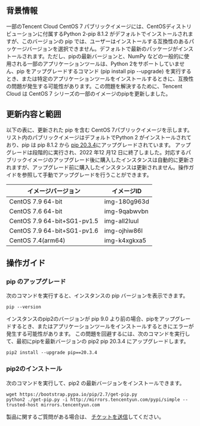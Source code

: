 ## 背景情報
一部のTencent Cloud CentOS 7 パブリックイメージには、CentOSディストリビューションに付属するPython 2-pip 8.1.2 がデフォルトでインストールされますが、このバージョンの pip では、ユーザーはインストールする互換性のあるパッケージバージョンを選択できません。デフォルトで最新のパッケージがインストールされます。ただし、pipの最新バージョンと、NumPy などの一般的に使用される一部のアプリケーションツールは、Python 2をサポートしていません、pip をアップグレードするコマンド (pip install pip --upgrade) を実行するとき、または特定のアプリケーションツールをインストールするときに、互換性の問題が発生する可能性があります。この問題を解決するために、Tencent Cloud は CentOS 7 シリーズの一部のイメージのpipを更新しました。


## 更新内容と範囲
以下の表に、更新された pip を含む CentOS 7パブリックイメージを示します。リスト内のパブリックイメージはデフォルトでPython 2 がインストールされており、pip は pip 8.1.2 から [pip 20.3.4](https://pypi.org/project/pip/20.3.4/)にアップグレードされています。
<dx-alert infotype="explain" title="">
アップグレードは段階的に実行され、2022 年12 月12 日に終了しました。対応するパブリックイメージのアップグレード後に購入したインスタンスは自動的に更新されますが、アップグレード前に購入したインスタンスは更新されません。操作ガイドを参照して手動でアップグレードを行うことができます。
</dx-alert>

| イメージバージョン | イメージID |
|---------|---------|
| CentOS 7.9 64-bit |img-180g963d |
| CentOS 7.6 64-bit |img-9qabwvbn |
| CentOS 7.9 64-bit+SG1-pv1.5 |img-all2luul |
| CentOS 7.9 64-bit+SG1-pv1.6 |img-ojhiw86l |
| CentOS 7.4(arm64) |img-k4xgkxa5 |

## 操作ガイド
###  pip のアップグレード
次のコマンドを実行すると、インスタンスの pip バージョンを表示できます。
```plaintext
pip --version
```
インスタンスのpip2のバージョンが pip 9.0 より前の場合、pipをアップグレードするとき、またはアプリケーションツールをインストールするときにエラーが発生する可能性があります。 この問題を回避するには、次のコマンドを実行して、最初にpipを最新バージョンの pip2 pip 20.3.4 にアップグレードします。
```plaintext
pip2 install --upgrade pip==20.3.4
```
### pip2のインストール
次のコマンドを実行して、pip2 の最新バージョンをインストールできます。
```plaintext
wget https://bootstrap.pypa.io/pip/2.7/get-pip.py
python2 ./get-pip.py -i http://mirrors.tencentyun.com/pypi/simple --trusted-host mirrors.tencentyun.com
```
製品に関するご質問がある場合は、 [チケットを送信](https://console.intl.cloud.tencent.com/workorder/category)してください。
